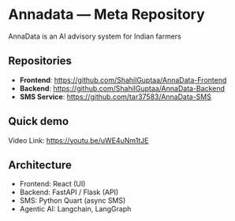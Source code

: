 # Annadata — Meta Repository

AnnaData is an AI advisory system for Indian farmers

## Repositories
- **Frontend**: https://github.com/ShahilGuptaa/AnnaData-Frontend
- **Backend**: https://github.com/ShahilGuptaa/AnnaData-Backend
- **SMS Service**: https://github.com/tar37583/AnnaData-SMS

## Quick demo
Video Link: https://youtu.be/uWE4uNm1tJE

## Architecture
- Frontend: React (UI)
- Backend: FastAPI / Flask (API)
- SMS: Python Quart (async SMS)
- Agentic AI: Langchain, LangGraph
